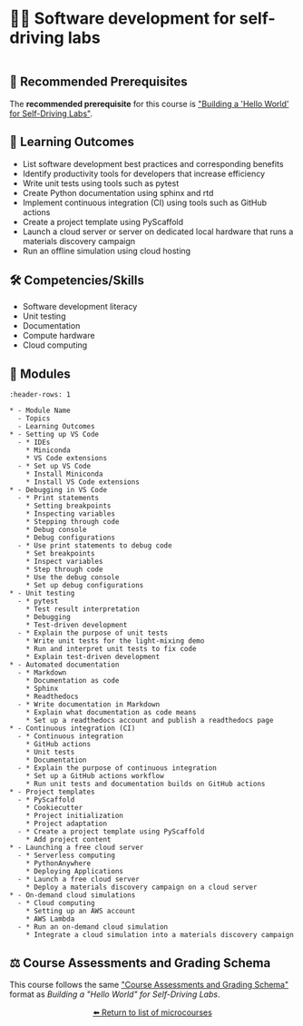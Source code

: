 # 🧑‍💻 Software development for self-driving labs

```{include} description.md
```

## 🔑 Recommended Prerequisites

The **recommended prerequisite** for this course is ["Building a 'Hello World' for Self-Driving Labs"](https://ac-microcourses.readthedocs.io/en/latest/certificate-framework.html#building-a-hello-world-for-self-driving-labs).

## 🎯 Learning Outcomes

- List software development best practices and corresponding benefits
- Identify productivity tools for developers that increase efficiency
- Write unit tests using tools such as pytest
- Create Python documentation using sphinx and rtd
- Implement continuous integration (CI) using tools such as GitHub actions
- Create a project template using PyScaffold
- Launch a cloud server or server on dedicated local hardware that runs a materials discovery campaign
- Run an offline simulation using cloud hosting

## 🛠️ Competencies/Skills

- Software development literacy
- Unit testing
- Documentation
- Compute hardware
- Cloud computing

## 🧩 Modules

```{list-table}
:header-rows: 1

* - Module Name
  - Topics
  - Learning Outcomes
* - Setting up VS Code
  - * IDEs
    * Miniconda
    * VS Code extensions
  - * Set up VS Code
    * Install Miniconda
    * Install VS Code extensions
* - Debugging in VS Code
  - * Print statements
    * Setting breakpoints
    * Inspecting variables
    * Stepping through code
    * Debug console
    * Debug configurations
  - * Use print statements to debug code
    * Set breakpoints
    * Inspect variables
    * Step through code
    * Use the debug console
    * Set up debug configurations
* - Unit testing
  - * pytest
    * Test result interpretation
    * Debugging
    * Test-driven development
  - * Explain the purpose of unit tests
    * Write unit tests for the light-mixing demo
    * Run and interpret unit tests to fix code
    * Explain test-driven development
* - Automated documentation
  - * Markdown
    * Documentation as code
    * Sphinx
    * Readthedocs
  - * Write documentation in Markdown
    * Explain what documentation as code means
    * Set up a readthedocs account and publish a readthedocs page
* - Continuous integration (CI)
  - * Continuous integration
    * GitHub actions
    * Unit tests
    * Documentation
  - * Explain the purpose of continuous integration
    * Set up a GitHub actions workflow
    * Run unit tests and documentation builds on GitHub actions
* - Project templates
  - * PyScaffold
    * Cookiecutter
    * Project initialization
    * Project adaptation
  - * Create a project template using PyScaffold
    * Add project content
* - Launching a free cloud server
  - * Serverless computing
    * PythonAnywhere
    * Deploying Applications
  - * Launch a free cloud server
    * Deploy a materials discovery campaign on a cloud server
* - On-demand cloud simulations
  - * Cloud computing
    * Setting up an AWS account
    * AWS Lambda
  - * Run an on-demand cloud simulation
    * Integrate a cloud simulation into a materials discovery campaign
```

<!-- Python packaging with PyPI | Packages<br>PyPI<br>pip<br>Twine | Explain the purpose of packages<br>Set up a PyPI account<br>Upload a package to PyPI -->
<!-- Using LLMs to enhance coding workflows via GitHub Copilot Chat | Understanding LLMs<br>GitHub Copilot Chat<br>Code Suggestions<br>Code Completions<br>Code Refactoring | Explain the purpose of LLMs<br>Explore the use of GitHub Copilot Chat -->

<!-- https://www.w3schools.com/aws/ -->

<!-- note that print statements (similarly cell evaluation outputs for notebooks) are an important beginner method of debugging -->

## ⚖️ Course Assessments and Grading Schema

This course follows the same ["Course Assessments and Grading Schema"](https://ac-microcourses.readthedocs.io/en/latest/certificate-framework.html#course-assessments-and-grading-schema) format as *Building a "Hello World" for Self-Driving Labs*.

<div align="center">

[⬅️ Return to list of microcourses](../../index.md#microcourses)

</div>
